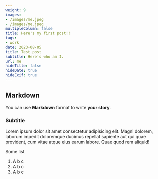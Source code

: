 ```yaml
---
weight: 9
images:
- /images/me.jpeg
- /images/me.jpeg
multipleColumn: false
title: Here's my first post!!
tags:
- work
date: 2023-08-05
title: Test post
subtitle: Here's who am I.
url: me
hideTitle: false
hideDate: true
hideExif: true
---
```


## Markdown

You can use **Markdown** format to write **your story**.

### Subtitle

Lorem ipsum dolor sit amet consectetur adipisicing elit. Magni dolorem, laborum impedit doloremque ducimus repellat sapiente aut qui quae provident, cum vitae atque eius earum labore. Quae quod rem aliquid!

Some list

1. A b c
2. A b c
3. A b c 
